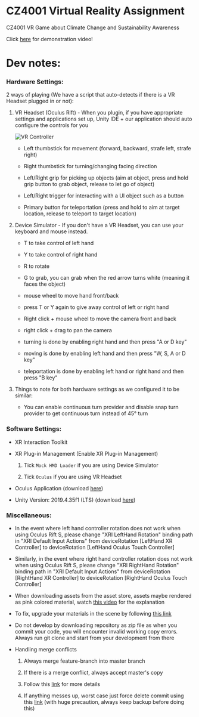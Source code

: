 # CZ4001 Virtual Reality Assignment

CZ4001 VR Game about Climate Change and Sustainability Awareness

Click [here](https://www.youtube.com/watch?v=b2LuaRZW8ws) for demonstration video!

# Dev notes:

### Hardware Settings:

2 ways of playing (We have a script that auto-detects if there is a VR Headset plugged in or not):

  1. VR Headset (Oculus Rift) - When you plugin, if you have appropriate settings and applications set up, Unity IDE + our application should auto configure the controls for you

      ![VR Controller](https://www.rbvi.ucsf.edu/chimerax/docs/user/tutorials/oculus-touch.png)

      - Left thumbstick for movement (forward, backward, strafe left, strafe right)

      - Right thumbstick for turning/changing facing direction

      - Left/Right grip for picking up objects (aim at object, press and hold grip button to grab object, release to let go of object)

      - Left/Right trigger for interacting with a UI object such as a button

      - Primary button for teleportation (press and hold to aim at target location, release to teleport to target location)

  2. Device Simulator - If you don't have a VR Headset, you can use your keyboard and mouse instead. 

      - T to take control of left hand 

      - Y to take control of right hand

      - R to rotate

      - G to grab, you can grab when the red arrow turns white (meaning it faces the object)

      - mouse wheel to move hand front/back

      - press T or Y again to give away control of left or right hand

      - Right click + mouse wheel to move the camera front and back

      - right click + drag to pan the camera

      - turning is done by enabling right hand and then press "A or D key"

      - moving is done by enabling left hand and then press "W, S, A or D key"

      - teleportation is done by enabling left hand or right hand and then press "B key"

  3. Things to note for both hardware settings as we configured it to be similar:

      - You can enable continuous turn provider and disable snap turn provider to get continuous turn instead of 45° turn

### Software Settings:
  
  - XR Interaction Toolkit
  
  - XR Plug-in Management (Enable XR Plug-in Management)

    1. Tick `Mock HMD Loader` if you are using Device Simulator

    2. Tick `Oculus` if you are using VR Headset

  - Oculus Application (download [here](https://www.oculus.com/setup/))

  - Unity Version: 2019.4.35f1 (LTS) (download [here](https://unity3d.com/unity/qa/lts-releases?version=2019.4))

### Miscellaneous:

  - In the event where left hand controller rotation does not work when using Oculus Rift S, please change "XRI LeftHand Rotation" binding path in "XRI Default Input Actions" from deviceRotation [LeftHand XR Controller] to deviceRotation [LeftHand Oculus Touch Controller]

  - Similarly, in the event where right hand controller rotation does not work when using Oculus Rift S, please change "XRI RightHand Rotation" binding path in "XRI Default Input Actions" from deviceRotation [RightHand XR Controller] to deviceRotation [RightHand Oculus Touch Controller]

  - When downloading assets from the asset store, assets maybe rendered as pink colored material, watch [this video](https://www.youtube.com/watch?v=nB0r0c-SIVg) for the explanation

  - To fix, upgrade your materials in the scene by following [this link](https://docs.unity3d.com/Packages/com.unity.render-pipelines.high-definition@6.7/manual/Upgrading-To-HDRP.html)

  - Do not develop by downloading repository as zip file as when you commit your code, you will encounter invalid working copy errors. Always run git clone and start from your development from there

  - Handling merge conflicts

    1. Always merge feature-branch into master branch

    2. If there is a merge conflict, always accept master's copy

    3. Follow this [link](https://stackoverflow.com/questions/63623581/how-do-i-accept-git-merge-conflicts-from-their-branch-for-only-a-certain-direc#) for more details

    4. If anything messes up, worst case just force delete commit using this [link](https://stackoverflow.com/questions/3293531/how-to-permanently-remove-few-commits-from-remote-branch) (with huge precaution, always keep backup before doing this)

